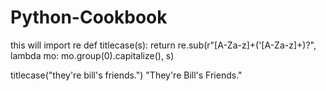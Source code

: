 # Python-Cookbook
this will 
import re
 def titlecase(s):
return re.sub(r"[A-Za-z]+('[A-Za-z]+)?",                  lambda mo: mo.group(0).capitalize(),                  s)

titlecase("they're bill's friends.")
"They're Bill's Friends."
